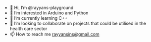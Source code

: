 - 👋 Hi, I’m @rayyans-playground
- 👀 I’m interested in Arduino and Python
- 🌱 I’m currently learning C++
- 💞️ I’m looking to collaborate on projects that could be utilised in the health care sector
- 📫 How to reach me rayyansins@gmail.com

<!---
rayyans-playground/rayyans-playground is a ✨ special ✨ repository because its `README.md` (this file) appears on your GitHub profile.
You can click the Preview link to take a look at your changes.
--->
